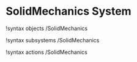 <!-- MOOSE Documentation Stub: Remove this when content is added. -->

# SolidMechanics System
!syntax objects /SolidMechanics

!syntax subsystems /SolidMechanics

!syntax actions /SolidMechanics
